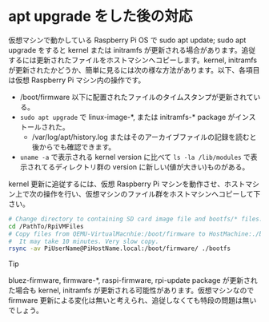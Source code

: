 # apt upgrade をした後の対応

仮想マシンで動かしている Raspberry Pi OS で sudo apt update; sudo apt upgrade をすると kernel または initramfs が更新される場合があります。追従するには更新されたファイルをホストマシンへコピーします。kernel, initramfs が更新されたかどうか、簡単に見るには次の様な方法があります。以下、各項目は仮想 Raspberry Pi マシン内の操作です。

+ /boot/firmware 以下に配置されたファイルのタイムスタンプが更新されている。
+ `sudo apt upgrade` で linux-image-\*, または initramfs-\* package がインストールされた。
  + /var/log/apt/history.log またはそのアーカイブファイルの記録を読むと後からでも確認できます。
+ `uname -a` で表示される kernel version に比べて `ls -la /lib/modules` で表示されてるディレクトリ群の version に新しい(値が大きい)ものがある。

kernel 更新に追従するには、仮想 Raspberry Pi マシンを動作させ、ホストマシン上で次の操作を行い、仮想マシンのファイル群をホストマシンへコピーして下さい。

```bash
# Change directory to containing SD card image file and bootfs/* files.
cd /PathTo/RpiVMFiles
# Copy files from QEMU-VirtualMacnhie:/boot/firmware to HostMachine:./bootfs 
#  It may take 10 minutes. Very slow copy.
rsync -av PiUserName@PiHostName.local:/boot/firmware/ ./bootfs
```

> [!TIP]
> bluez-firmware, firmware-\*, raspi-firmware, rpi-update package が更新された場合も kernel, initramfs が更新される可能性があります。仮想マシンなので firmware 更新による変化は無いと考えられ、追従しなくても特段の問題は無いでしょう。
